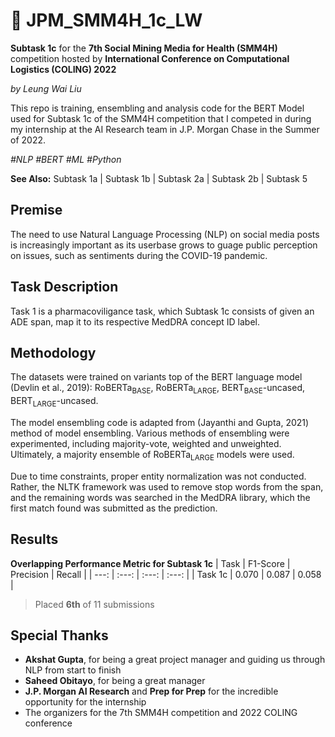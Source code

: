 # 🐤 JPM_SMM4H_1c_LW

**Subtask 1c** for the **7th Social Mining Media for Health (SMM4H)** competition hosted by **International Conference on Computational Logistics (COLING) 2022**

_by Leung Wai Liu_

This repo is training, ensembling and analysis code for the BERT Model used for Subtask 1c of the SMM4H competition that I competed in during my internship at the AI Research team in J.P. Morgan Chase in the Summer of 2022. 

_\#NLP \#BERT \#ML \#Python_

**See Also:** Subtask 1a | Subtask 1b | Subtask 2a | Subtask 2b | Subtask 5 

## Premise
The need to use Natural Language Processing \(NLP\) on social media posts is increasingly important as its userbase grows to guage public perception on issues, such as sentiments during the COVID-19 pandemic. 

## Task Description
Task 1 is a pharmacoviligance task, which Subtask 1c consists of given an ADE span, map it to its respective MedDRA concept ID label. 

## Methodology
The datasets were trained on variants top of the BERT language model \(Devlin et al., 2019\): RoBERTa<sub>BASE</sub>, RoBERTa<sub>LARGE</sub>, BERT<sub>BASE</sub>-uncased, BERT<sub>LARGE</sub>-uncased.

The model ensembling code is adapted from \(Jayanthi and Gupta, 2021\) method of model ensembling. Various methods of ensembling were experimented, including majority-vote, weighted and unweighted. Ultimately, a majority ensemble of RoBERTa<sub>LARGE</sub> models were used. 

Due to time constraints, proper entity normalization was not conducted. Rather, the NLTK framework was used to remove stop words from the span, and the remaining words was searched in the MedDRA library, which the first match found was submitted as the prediction.

## Results 
**Overlapping Performance Metric for Subtask 1c**
| Task | F1-Score | Precision | Recall | 
| ---: | :---: | :---: | :---: |
| Task 1c | 0.070 | 0.087 | 0.058 | 

> Placed **6th** of 11 submissions

## Special Thanks
- **Akshat Gupta**, for being a great project manager and guiding us through NLP from start to finish
- **Saheed Obitayo**, for being a great manager
- **J.P. Morgan AI Research** and **Prep for Prep** for the incredible opportunity for the internship
- The organizers for the 7th SMM4H competition and 2022 COLING conference
